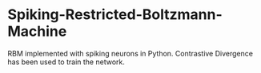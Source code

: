 # Spiking-Restricted-Boltzmann-Machine
RBM implemented with spiking neurons in Python. Contrastive Divergence has been used to train the network. 
